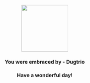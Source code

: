 <p align="center">
    <img src="https://raw.githubusercontent.com/PokeAPI/sprites/master/sprites/pokemon/51.png" width="150" height="150">
</p>
<h3 align="center">You were embraced by - <b>Dugtrio</b></h3>
<h3 align="center">Have a wonderful day!</h3>
